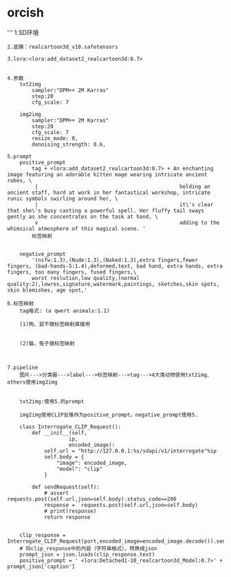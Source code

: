 # orcish

'''
    1.SD环境 
    
    2.底膜：realcartoon3d_v10.safetensors 
    
    3.lora:<lora:add_dataset2_realcartoon3d:0.7> 
    
    
    4.参数
        txt2img
            sampler:"DPM++ 2M Karras"
            step:20
            cfg_scale: 7
        
        img2img
            sampler:"DPM++ 2M Karras"
            step:20
            cfg_scale: 7
            resize_mode: 0,
            denoising_strength: 0.6,
    
    5.prompt
        positive_prompt
            tag + <lora:add_dataset2_realcartoon3d:0.7> + An enchanting image featuring an adorable kitten mage wearing intricate ancient robes, \
             |                                              holding an ancient staff, hard at work in her fantastical workshop, intricate runic symbols swirling around her, \
             |                                              it\'s clear that she\'s busy casting a powerful spell. Her fluffy tail sways gently as she concentrates on the task at hand, \
             v                                              adding to the whimsical atmosphere of this magical scene. '
            标签映射
                                                            

        negative_prompt
            '(nsfw:1.3),(Nude:1.3),(Naked:1.3),extra fingers,fewer fingers, (bad-hands-5:1.4),deformed,text, bad hand, extra hands, extra fingers, too many fingers, fused fingers,\
            worst reslution,low quality,(normal quality:2),lowres,signature,watermark,paintings, sketches,skin spots, skin blemishes, age spot,'

    6.标签映射
        tag格式: (a qwert animals:1.1)
        
        (1)狗、鼠不做标签映射直接用
        
        
        (2)猫、兔子做标签映射
            

            
    7.pipeline
        图片--->分类器--->label--->标签映射--->tag--->4大类动物使用txt2img、others使用img2img

        
        txt2img:使用5.的prompt

        img2img使用CLIP反推作为positive_prompt，negative_prompt使用5.
        
        class Interrogate_CLIP_Request():
            def __init__(self,
                        ip,
                        encoded_image):
                self.url = "http://127.0.0.1:%s/sdapi/v1/interrogate"%ip
                self.body = {
                    "image": encoded_image,
                    "model": "clip"
                }
            
            def sendRequest(self):
                # assert requests.post(self.url,json=self.body).status_code==200
                response =  requests.post(self.url,json=self.body)
                # print(response)
                return response

                
        clip_response = Interrogate_CLIP_Request(port,encoded_image=encoded_image.decode()).sendRequest()
        # 将clip_response中的内容（字符串格式），转换成json
        prompt_json = json.loads(clip_response.text)
        positive_prompt = ' <lora:Detached1-10_realcartoon3d_Model:0.7>' + prompt_json['caption']
